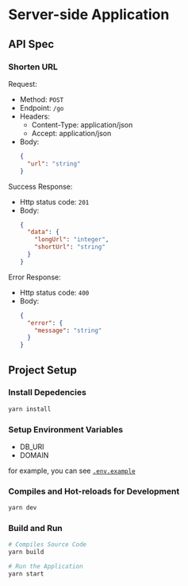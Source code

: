 # Server-side Application

## API Spec

### Shorten URL

Request:

- Method: `POST`
- Endpoint: `/go`
- Headers:
  - Content-Type: application/json
  - Accept: application/json
- Body:
  ```json
  {
    "url": "string"
  }
  ```

Success Response:

- Http status code: `201`
- Body:
  ```json
  {
    "data": {
      "longUrl": "integer",
      "shortUrl": "string"
    }
  }
  ```

Error Response:

- Http status code: `400`
- Body:
  ```json
  {
    "error": {
      "message": "string"
    }
  }
  ```

## Project Setup

### Install Depedencies

```bash
yarn install
```

### Setup Environment Variables

- DB_URI
- DOMAIN

for example, you can see [`.env.example`](.env.example)

### Compiles and Hot-reloads for Development

```bash
yarn dev
```

### Build and Run

```bash
# Compiles Source Code
yarn build

# Run the Application
yarn start
```
